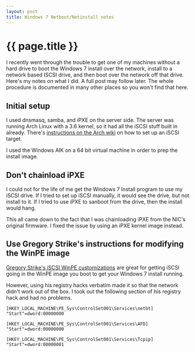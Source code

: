 ```yaml
---
layout: post
title: Windows 7 Netboot/Netinstall notes
---
```


# {{ page.title }}

I recently went through the trouble to get one of my machines without a
hard drive to boot the Windows 7 install over the network, install to a
network based ISCSI drive, and then boot over the network off that
drive.  Here's my notes on what I did. A full post may follow later. The
whole procedure is documented in many other places so you won't find
that here.

## Initial setup

I used dnsmasq, samba, and iPXE on the server side. The server was
running Arch Linux with a 3.6 kernel, so it had all the iSCSI stuff
built in already. There's [instructions on the Arch
wiki](https://wiki.archlinux.org/index.php/ISCSI_Target) on how to set
up an iSCSI target.

I used the Windows AIK on a 64 bit virtual machine in order to prep the
install image. 

## Don't chainload iPXE

I could not for the life of me get the Windows 7 Install program to use
my iSCSI drive. If I tried to set up iSCSI manually, it would see the
drive, but not install to it. If I tried to use iPXE to sanboot from the
drive, then the install would hang.

This all came down to the fact that I was chainloading iPXE from the
NIC's original firmware. I fixed the issue by using an iPXE kernel image
instead.

## Use Gregory Strike's instructions for modifying the WinPE image

[Gregory Strike's iSCSI WinPE
customizations](http://www.gregorystrike.com/2010/01/08/winpe-v3-0-and-microsoft-iscsi-initiator/)
are great for getting iSCSI going in the WinPE image you boot to get
your Windows 7 install running. 

However, using his registry hacks verbatim made it so that the network
didn't work out of the box. I took out the following section of his
registry hack and had no problems.

    [HKEY_LOCAL_MACHINE\PE_Sys\ControlSet001\Services\netbt]
    "Start"=dword:00000000
 
    [HKEY_LOCAL_MACHINE\PE_Sys\ControlSet001\Services\AFD]
    "Start"=dword:00000000

    [HKEY_LOCAL_MACHINE\PE_Sys\ControlSet001\Services\Tcpip]
    "Start"=dword:00000001

